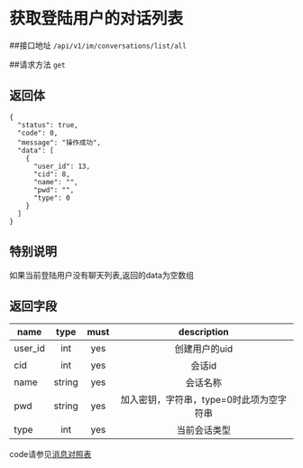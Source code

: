 # 获取登陆用户的对话列表

##接口地址
`/api/v1/im/conversations/list/all`

##请求方法
`get`

## 返回体
```json5
{
  "status": true,
  "code": 0,
  "message": "操作成功",
  "data": [
    {
      "user_id": 13,
      "cid": 8,
      "name": "",
      "pwd": "",
      "type": 0
    }
  ]
}
```
## 特别说明
如果当前登陆用户没有聊天列表,返回的data为空数组

## 返回字段
| name     | type     | must     | description |
|----------|:--------:|:--------:|:--------:|
|user_id			|int		|yes		|创建用户的uid|
|cid		|int		|yes		|会话id|
|name		|string	   | yes		 |会话名称|
|pwd		|string	   | yes		 |加入密钥，字符串，type=0时此项为空字符串|
|type  		| int      | yes      | 当前会话类型|

code请参见[消息对照表](消息对照表.md)
